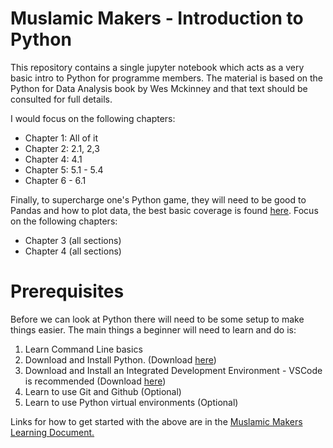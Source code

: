 # Muslamic Makers - Introduction to Python

This repository contains a single jupyter notebook which acts as a very basic intro to Python for programme members. The material is based on the Python for Data Analysis book by Wes Mckinney and that text should be consulted for full details. 

I would focus on the following chapters:
* Chapter 1: All of it
* Chapter 2: 2.1, 2,3
* Chapter 4: 4.1
* Chapter 5: 5.1 - 5.4
* Chapter 6 - 6.1

Finally, to supercharge one's Python game, they will need to be good to Pandas and how to plot data, the best basic coverage is found [here](https://github.com/jakevdp/PythonDataScienceHandbook). Focus on the following chapters:
* Chapter 3 (all sections)
* Chapter 4 (all sections)

# Prerequisites

Before we can look at Python there will need to be some setup to make things easier. The main things a beginner will need to learn and do is:

1. Learn Command Line basics
2. Download and Install Python. (Download [here](https://www.python.org/downloads/))
3. Download and Install an Integrated Development Environment - VSCode is recommended (Download [here](https://code.visualstudio.com/download))
4. Learn to use Git and Github (Optional)
5. Learn to use Python virtual environments (Optional)

Links for how to get started with the above are in the [Muslamic Makers Learning Document.](https://paper.dropbox.com/doc/MM-Learning-Resources--BYfMWm5fXx3tiN6XIPGIyYypAg-NcazpRWv7cS5jqCGdVAif)

